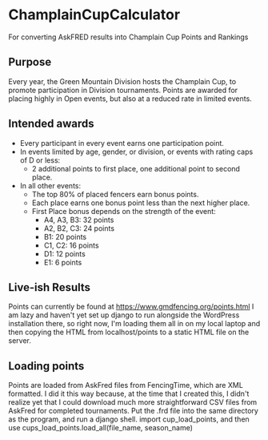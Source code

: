 # ChamplainCupCalculator
For converting AskFRED results into Champlain Cup Points and Rankings
## Purpose
Every year, the Green Mountain Division hosts the Champlain Cup, to promote participation in Division tournaments. Points are awarded for placing highly in Open events, but also at a reduced rate in limited events.
## Intended awards
* Every participant in every event earns one participation point.
* In events limited by age, gender, or division, or events with rating caps of D or less:
  - 2 additional points to first place, one additional point to second place.
* In all other events:
  - The top 80% of placed fencers earn bonus points.
  - Each place earns one bonus point less than the next higher place.
  - First Place bonus depends on the strength of the event:
    - A4, A3, B3: 32 points
    - A2, B2, C3: 24 points
    - B1: 20 points
    - C1, C2: 16 points
    - D1: 12 points
    - E1: 6 points
## Live-ish Results
Points can currently be found at https://www.gmdfencing.org/points.html
I am lazy and haven't yet set up django to run alongside the WordPress installation there, so right now, I'm loading them all in on my local laptop and then copying the HTML from localhost/points to a static HTML file on the server.
## Loading points
Points are loaded from AskFred files from FencingTime, which are XML formatted. I did it this way because, at the time that I created this, I didn't realize yet that I could download much more straightforward CSV files from AskFred for completed tournaments. Put the .frd file into the same directory as the program, and run a django shell. import cup_load_points, and then use cups_load_points.load_all(file_name, season_name)